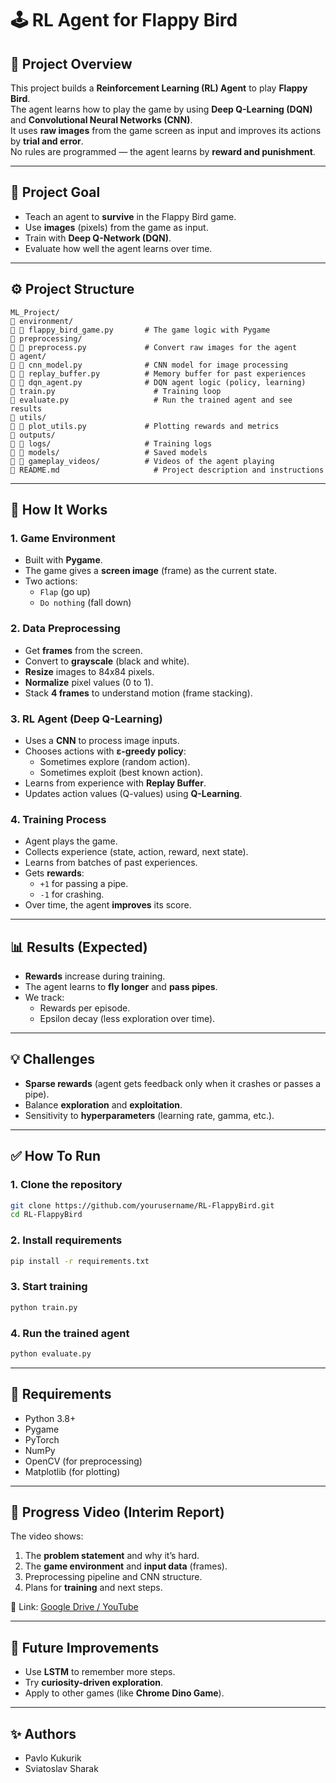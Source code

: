 # 🕹️ RL Agent for Flappy Bird

## 📌 Project Overview
This project builds a **Reinforcement Learning (RL) Agent** to play **Flappy Bird**.  
The agent learns how to play the game by using **Deep Q-Learning (DQN)** and **Convolutional Neural Networks (CNN)**.  
It uses **raw images** from the game screen as input and improves its actions by **trial and error**.  
No rules are programmed — the agent learns by **reward and punishment**.

---

## 🌟 Project Goal
- Teach an agent to **survive** in the Flappy Bird game.
- Use **images** (pixels) from the game as input.
- Train with **Deep Q-Network (DQN)**.
- Evaluate how well the agent learns over time.

---

## ⚙️ Project Structure
```
ML_Project/
🔺️ environment/               
🔺️ 🔺 flappy_bird_game.py       # The game logic with Pygame
🔺️ preprocessing/
🔺️ 🔺 preprocess.py             # Convert raw images for the agent
🔺️ agent/
🔺️ 🔺 cnn_model.py              # CNN model for image processing
🔺️ 🔺 replay_buffer.py          # Memory buffer for past experiences
🔺️ 🔺 dqn_agent.py              # DQN agent logic (policy, learning)
🔺️ train.py                      # Training loop
🔺️ evaluate.py                   # Run the trained agent and see results
🔺️ utils/
🔺️ 🔺 plot_utils.py             # Plotting rewards and metrics
🔺️ outputs/
🔺️ 🔺 logs/                     # Training logs
🔺️ 🔺 models/                   # Saved models
🔺️ 🔺 gameplay_videos/          # Videos of the agent playing
🔺️ README.md                     # Project description and instructions
```

---

## 🚀 How It Works
### 1. Game Environment
- Built with **Pygame**.
- The game gives a **screen image** (frame) as the current state.
- Two actions:
  - `Flap` (go up)
  - `Do nothing` (fall down)

### 2. Data Preprocessing
- Get **frames** from the screen.
- Convert to **grayscale** (black and white).
- **Resize** images to 84x84 pixels.
- **Normalize** pixel values (0 to 1).
- Stack **4 frames** to understand motion (frame stacking).

### 3. RL Agent (Deep Q-Learning)
- Uses a **CNN** to process image inputs.
- Chooses actions with **ε-greedy policy**:
  - Sometimes explore (random action).
  - Sometimes exploit (best known action).
- Learns from experience with **Replay Buffer**.
- Updates action values (Q-values) using **Q-Learning**.

### 4. Training Process
- Agent plays the game.
- Collects experience (state, action, reward, next state).
- Learns from batches of past experiences.
- Gets **rewards**:
  - `+1` for passing a pipe.
  - `-1` for crashing.
- Over time, the agent **improves** its score.

---

## 📊 Results (Expected)
- **Rewards** increase during training.
- The agent learns to **fly longer** and **pass pipes**.
- We track:
  - Rewards per episode.
  - Epsilon decay (less exploration over time).

---

## 💡 Challenges
- **Sparse rewards** (agent gets feedback only when it crashes or passes a pipe).
- Balance **exploration** and **exploitation**.
- Sensitivity to **hyperparameters** (learning rate, gamma, etc.).

---

## ✅ How To Run
### 1. Clone the repository
```bash
git clone https://github.com/yourusername/RL-FlappyBird.git
cd RL-FlappyBird
```

### 2. Install requirements
```bash
pip install -r requirements.txt
```

### 3. Start training
```bash
python train.py
```

### 4. Run the trained agent
```bash
python evaluate.py
```

---

## 🔧 Requirements
- Python 3.8+
- Pygame
- PyTorch
- NumPy
- OpenCV (for preprocessing)
- Matplotlib (for plotting)

---

## 🎥 Progress Video (Interim Report)
The video shows:
1. The **problem statement** and why it’s hard.
2. The **game environment** and **input data** (frames).
3. Preprocessing pipeline and CNN structure.
4. Plans for **training** and next steps.

📌 Link: [Google Drive / YouTube](#)

---

## 🔮 Future Improvements
- Use **LSTM** to remember more steps.
- Try **curiosity-driven exploration**.
- Apply to other games (like **Chrome Dino Game**).

---

## ✨ Authors
- Pavlo Kukurik
- Sviatoslav Sharak

